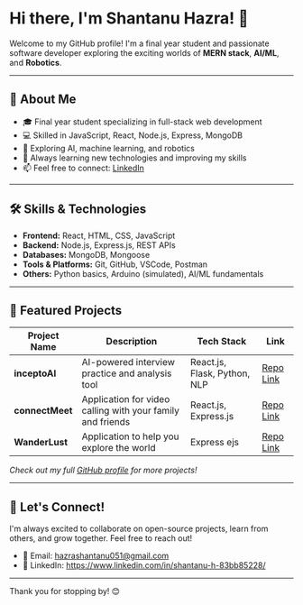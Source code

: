 # Hi there, I'm Shantanu Hazra! 👋

Welcome to my GitHub profile! I'm a final year student and passionate software developer exploring the exciting worlds of **MERN stack**, **AI/ML**, and **Robotics**.

---

## 🚀 About Me

- 🎓 Final year student specializing in full-stack web development
- 💻 Skilled in JavaScript, React, Node.js, Express, MongoDB
- 🤖 Exploring AI, machine learning, and robotics
- 🌱 Always learning new technologies and improving my skills
- 📫 Feel free to connect: [LinkedIn](https://www.linkedin.com/in/shantanuhazra)

---

## 🛠️ Skills & Technologies

- **Frontend:** React, HTML, CSS, JavaScript
- **Backend:** Node.js, Express.js, REST APIs
- **Databases:** MongoDB, Mongoose
- **Tools & Platforms:** Git, GitHub, VSCode, Postman
- **Others:** Python basics, Arduino (simulated), AI/ML fundamentals

---

## 📂 Featured Projects

| Project Name          | Description                                    | Tech Stack                 | Link                        |
|-----------------------|------------------------------------------------|----------------------------|-----------------------------|
| **inceptoAI** | AI-powered interview practice and analysis tool | React.js, Flask, Python, NLP  | [Repo Link](https://github.com/shantanuhazra/inceptoAI) |
| **connectMeet** | Application for video calling with your family and friends | React.js, Express.js  | [Repo Link](https://github.com/shantanuhazra/connectMeet) |
| **WanderLust** | Application to help you explore the world | Express ejs  | [Repo Link](https://github.com/shantanuhazra/wanderlust) |

*Check out my full [GitHub profile](https://github.com/shantanuhazra) for more projects!*

---

## 🤝 Let's Connect!

I'm always excited to collaborate on open-source projects, learn from others, and grow together. Feel free to reach out!

- 📧 Email: hazrashantanu051@gmail.com
- 🔗 LinkedIn: https://www.linkedin.com/in/shantanu-h-83bb85228/

---

Thank you for stopping by! 😊

